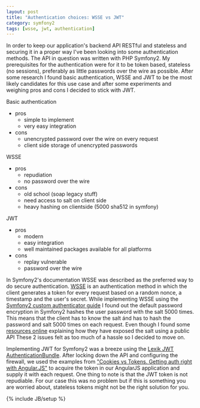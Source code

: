 ```yaml
---
layout: post
title: "Authentication choices: WSSE vs JWT"
category: symfony2
tags: [wsse, jwt, authentication]
---
```


In order to keep our application's backend API RESTful and stateless and securing it in a proper way I've been looking into some authentication methods. The API in question was written with PHP Symfony2. My prerequisites for the authentication were for it to be token based, stateless (no sessions), preferably as little passwords over the wire as possible. After some research I found basic authentication, WSSE and JWT to be the most likely candidates for this use case and after some experiments and weighing pros and cons I decided to stick with JWT.

Basic authentication

* pros
    * simple to implement
    * very easy integration
* cons
    * unencrypted password over the wire on every request
    * client side storage of unencrypted passwords

WSSE

* pros
    * repudiation
    * no password over the wire
* cons
    * old school (soap legacy stuff)
    * need access to salt on client side
    * heavy hashing on clientside (5000 sha512 in symfony)

JWT

* pros
    * modern
    * easy integration
    * well maintained packages available for all platforms
* cons
    * replay vulnerable
    * password over the wire

In Symfony2's documentation WSSE was described as the preferred way to do secure authentication. [WSSE](http://en.wikipedia.org/wiki/WS-Security) is an authentication method in which the client generates a token for every request based on a random nonce, a timestamp and the user's secret. While implementing WSSE using the [Symfony2 custom authenticator guide](http://symfony.com/doc/master/cookbook/security/custom_authentication_provider.html) I found out the default password encryption in Symfony2 hashes the user password with the salt 5000 times. This means that the client has to know the salt ánd has to hash the password and salt 5000 times on each request. Even though I found some [resources online](http://obtao.com/blog/2013/09/how-to-use-wsse-in-android-app/) explaining how they have exposed the salt using a public API These 2 issues felt as too much of a hassle so I decided to move on.

Implementing JWT for Symfony2 was a breeze using the [Lexik JWT AuthenticationBundle](https://github.com/lexik/LexikJWTAuthenticationBundle). After locking down the API and configuring the firewall, we used the examples from ["Cookies vs Tokens. Getting auth right with Angular.JS"](https://auth0.com/blog/2014/01/07/angularjs-authentication-with-cookies-vs-token/) to acquire the token in our AngularJS application and supply it with each request. One thing to note is that the JWT token is not repudiable. For our case this was no problem but if this is something you are worried about, stateless tokens might not be the right solution for you.

{% include JB/setup %}
